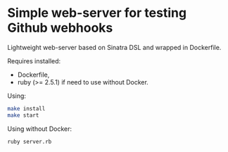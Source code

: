# Simple web-server for testing Github webhooks

Lightweight web-server based on Sinatra DSL and wrapped in Dockerfile.

Requires installed:
- Dockerfile,
- ruby (>= 2.5.1) if need to use without Docker.

Using:
```bash
make install
make start
```

Using without Docker:
```bash
ruby server.rb
```
